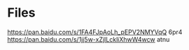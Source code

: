 # Files
https://pan.baidu.com/s/1FA4FJpAoLh_pEPV2NMYVqQ
6pr4
https://pan.baidu.com/s/1jj5w-xZjILckliXhwW4wcw
atnu

